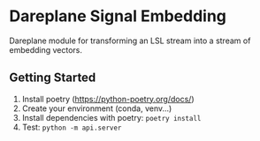 # Dareplane Signal Embedding

Dareplane module for transforming an LSL stream into a stream of embedding vectors.

## Getting Started

1. Install poetry (https://python-poetry.org/docs/)
2. Create your environment (conda, venv...)
3. Install dependencies with poetry: `poetry install`
4. Test: `python -m api.server`
